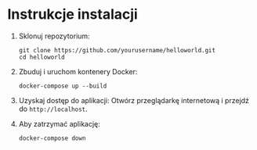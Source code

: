 # Instrukcje instalacji

1. Sklonuj repozytorium:
   ```
   git clone https://github.com/yourusername/helloworld.git
   cd helloworld
   ```

2. Zbuduj i uruchom kontenery Docker:
   ```
   docker-compose up --build
   ```

3. Uzyskaj dostęp do aplikacji:
   Otwórz przeglądarkę internetową i przejdź do `http://localhost`.

4. Aby zatrzymać aplikację:
   ```
   docker-compose down
   ```
